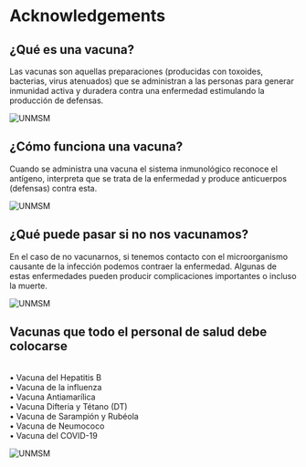 # Acknowledgements

## ¿Qué es una vacuna?
Las vacunas son aquellas preparaciones (producidas con toxoides, bacterias, virus atenuados) que se administran a las personas para generar inmunidad activa y duradera contra una enfermedad estimulando la producción de defensas. 

![UNMSM]({{site.baseurl}}/assets/images/vacuna.jpg)


## ¿Cómo funciona una vacuna?
Cuando se administra una vacuna el sistema inmunológico reconoce el antígeno, interpreta que se trata de la enfermedad y produce anticuerpos (defensas) contra esta.

![UNMSM]({{site.baseurl}}/assets/images/vacuna2.jpg)

## ¿Qué puede pasar si no nos vacunamos?
En el caso de no vacunarnos, si tenemos contacto con el microorganismo causante de la infección podemos contraer la enfermedad. Algunas de estas enfermedades pueden producir complicaciones importantes o incluso la muerte.

![UNMSM]({{site.baseurl}}/assets/images/vacuna3.png)

## Vacunas que todo el personal de salud debe colocarse
<br>
•	Vacuna del Hepatitis B
<br>
•	Vacuna de la influenza
<br>
•	Vacuna Antiamarílica
<br>
•	Vacuna Difteria y Tétano (DT)
<br>
•	Vacuna de Sarampión y Rubéola
<br>
•	Vacuna de Neumococo
<br>
•	Vacuna del COVID-19

![UNMSM]({{site.baseurl}}/assets/images/vacuna4.jpg)
